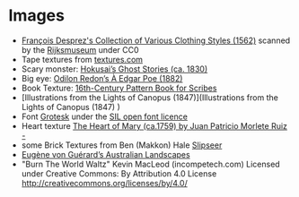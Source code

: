 # Images
- [François Desprez's Collection of Various Clothing Styles (1562)](https://publicdomainreview.org/collection/recueil-de-la-diversite-des-habits/) scanned by the [Rijksmuseum](https://www.rijksmuseum.nl/en/search?p=1&ps=12&involvedMaker=Fran%C3%A7ois%20Desprez&st=Objects&ii=4) under CC0
- Tape textures from [textures.com](textures.com)
- Scary monster: [Hokusai’s Ghost Stories (ca. 1830)](https://publicdomainreview.org/collection/hokusai-s-ghost-stories-ca-1830/)
- Big eye: [Odilon Redon’s À Edgar Poe (1882) ](https://publicdomainreview.org/collection/odilon-redon-a-edgar-poe/)
- Book Texture: [16th-Century Pattern Book for Scribes](https://publicdomainreview.org/collection/16th-century-pattern-book-for-scribes/)
- [Illustrations from the Lights of Canopus (1847)](Illustrations from the Lights of Canopus (1847) )
- Font [Grotesk](https://fontesk.com/kunstler-grotesk-font/) under the [SIL open font licence](https://openfontlicense.org/open-font-license-official-text/)
- Heart texture [The Heart of Mary (ca.1759) by Juan Patricio Morlete Ruiz -](https://commons.wikimedia.org/wiki/File:Juan_Patricio_Morlete_Ruiz_-_The_Heart_of_Mary_-_Google_Art_Project.jpg)
- some Brick Textures from Ben (Makkon) Hale [Slipseer](https://www.slipseer.com/index.php?resources/makkon-textures.28/)
- [Eugène von Guérard’s Australian Landscapes](https://publicdomainreview.org/collection/eugene-von-guerard-s-australian-landscapes/)
- "Burn The World Waltz" Kevin MacLeod (incompetech.com) Licensed under Creative Commons: By Attribution 4.0 License http://creativecommons.org/licenses/by/4.0/

